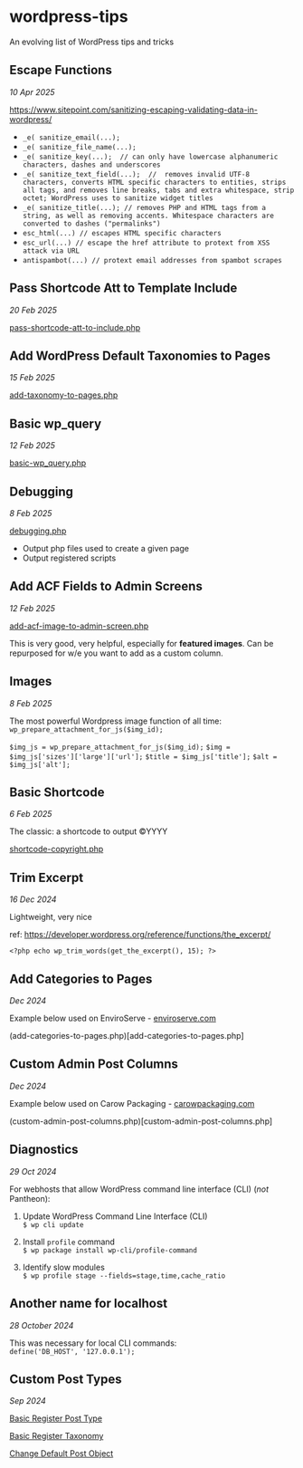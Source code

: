 # wordpress-tips
An evolving list of WordPress tips and tricks 


## Escape Functions 
*10 Apr 2025* 

https://www.sitepoint.com/sanitizing-escaping-validating-data-in-wordpress/

- `_e( sanitize_email(...); ` 
- `_e( sanitize_file_name(...); `
- `_e( sanitize_key(...);  // can only have lowercase alphanumeric characters, dashes and underscores` 
- `_e( sanitize_text_field(...);  //  removes invalid UTF-8 characters, converts HTML specific characters to entities, strips all tags, and removes line breaks, tabs and extra whitespace, strip octet; WordPress uses to sanitize widget titles ` 
- `_e( sanitize_title(...); // removes PHP and HTML tags from a string, as well as removing accents. Whitespace characters are converted to dashes ("permalinks")`
- `esc_html(...) // escapes HTML specific characters`
- `esc_url(...) // escape the href attribute to protext from XSS attack via URL`
- `antispambot(...) // protext email addresses from spambot scrapes`


## Pass Shortcode Att to Template Include
*20 Feb 2025*

[pass-shortcode-att-to-include.php](pass-shortcode-att-to-include.php)



## Add WordPress Default Taxonomies to Pages 
*15 Feb 2025* 

[add-taxonomy-to-pages.php](add-taxonomy-to-pages.php)



## Basic wp_query
*12 Feb 2025*

[basic-wp_query.php](basic-wp_query.php)



## Debugging
*8 Feb 2025*

[debugging.php](debugging.php)

- Output php files used to create a given page
- Output registered scripts



## Add ACF Fields to Admin Screens
*12 Feb 2025*

[add-acf-image-to-admin-screen.php](add-acf-image-to-admin-screen.php) 

This is very good, very helpful, especially for **featured images**. Can be repurposed for w/e you want to add as a custom column. 



## Images
*8 Feb 2025*

The most powerful Wordpress image function of all time: `wp_prepare_attachment_for_js($img_id);`

`$img_js = wp_prepare_attachment_for_js($img_id);`
`$img = $img_js['sizes']['large']['url'];`
`$title = $img_js['title'];`
`$alt = $img_js['alt'];`



## Basic Shortcode 
*6 Feb 2025*

The classic: a shortcode to output &copy;YYYY 

[shortcode-copyright.php](shortcode-copyright.php)



## Trim Excerpt
*16 Dec 2024* 

Lightweight, very nice 

ref: https://developer.wordpress.org/reference/functions/the_excerpt/

`<?php echo wp_trim_words(get_the_excerpt(), 15); ?>`



## Add Categories to Pages 
*Dec 2024* 

Example below used on EnviroServe - [enviroserve.com](https://enviroserve.com)

(add-categories-to-pages.php)[add-categories-to-pages.php]



## Custom Admin Post Columns 
*Dec 2024* 

Example below used on Carow Packaging - [carowpackaging.com](https://carowpackaging.com) 

(custom-admin-post-columns.php)[custom-admin-post-columns.php]



## Diagnostics 
*29 Oct 2024* 

For webhosts that allow WordPress command line interface (CLI) (*not* Pantheon):

1. Update WordPress Command Line Interface (CLI) <br>
`$ wp cli update`

2. Install `profile` command <br>
`$ wp package install wp-cli/profile-command`

3. Identify slow modules <br>
`$ wp profile stage --fields=stage,time,cache_ratio`



## Another name for localhost 
*28 October 2024* 

This was necessary for local CLI commands: <br>
`define('DB_HOST', '127.0.0.1');`



## Custom Post Types
*Sep 2024* 

[Basic Register Post Type](basic-register-post-type.php)

[Basic Register Taxonomy](basic-register-post-type.php)

[Change Default Post Object](change-default-post-object.php)



